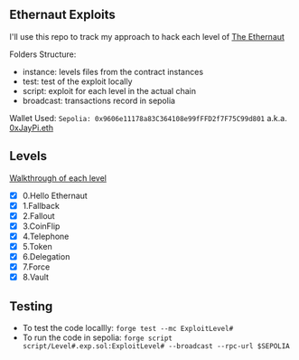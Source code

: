 ## Ethernaut Exploits

I'll use this repo to track my approach to hack each level of [The Ethernaut](https://ethernaut.openzeppelin.com/)

Folders Structure:
- instance: levels files from the contract instances
- test: test of the exploit locally
- script: exploit for each level in the actual chain
- broadcast: transactions record in sepolia

Wallet Used: `Sepolia: 0x9606e11178a83C364108e99fFFD2f7F75C99d801` a.k.a. [0xJayPi.eth](https://app.ens.domains/0xjaypi.eth)

## Levels
[Walkthrough of each level](https://github.com/0xJayPi/ethernaut/blob/main/instance/README.md)
- [x] 0.Hello Ethernaut
- [x] 1.Fallback
- [x] 2.Fallout
- [x] 3.CoinFlip
- [x] 4.Telephone
- [x] 5.Token
- [x] 6.Delegation
- [x] 7.Force
- [x] 8.Vault

## Testing 
- To test the code locallly: `forge test --mc ExploitLevel#`
- To run the code in sepolia: `forge script script/Level#.exp.sol:ExploitLevel# --broadcast --rpc-url $SEPOLIA`

